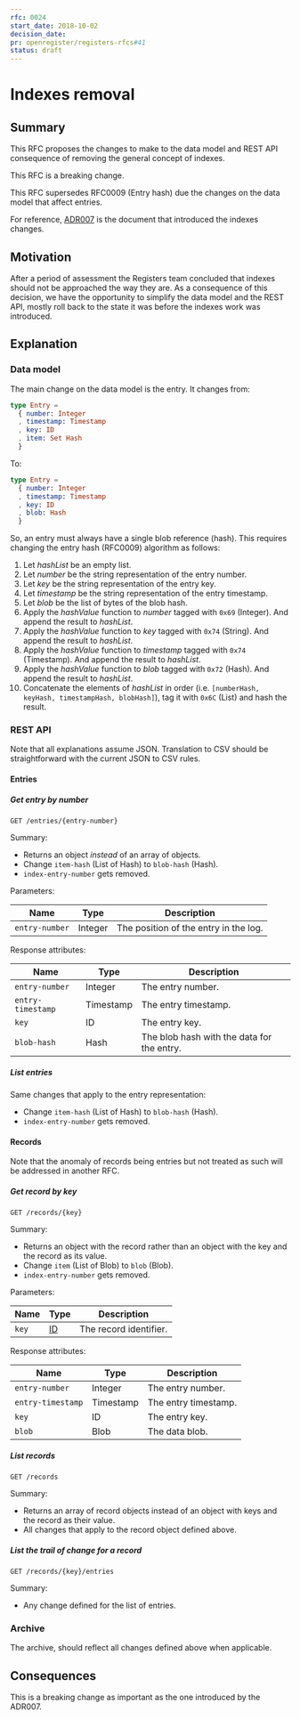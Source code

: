 ```yaml
---
rfc: 0024
start_date: 2018-10-02
decision_date:
pr: openregister/registers-rfcs#41
status: draft
---
```


# Indexes removal

## Summary

This RFC proposes the changes to make to the data model and REST API
consequence of removing the general concept of indexes.

This RFC is a breaking change.

This RFC supersedes RFC0009 (Entry hash) due the changes on the data model
that affect entries.

For reference,
[ADR007](https://github.com/openregister/openregister-java/blob/master/doc/arch/adr-007-read-api-changes.md)
is the document that introduced the indexes changes.

## Motivation

After a period of assessment the Registers team concluded that indexes should
not be approached the way they are. As a consequence of this decision, we have
the opportunity to simplify the data model and the REST API, mostly roll back
to the state it was before the indexes work was introduced.

## Explanation

### Data model

The main change on the data model is the entry. It changes from:

```elm
type Entry =
  { number: Integer
  , timestamp: Timestamp
  , key: ID
  , item: Set Hash
  }
```

To:

```elm
type Entry =
  { number: Integer
  , timestamp: Timestamp
  , key: ID
  , blob: Hash
  }
```

So, an entry must always have a single blob reference (hash). This requires
changing the entry hash (RFC0009) algorithm as follows:

1. Let _hashList_ be an empty list.
2. Let _number_ be the string representation of the entry number.
3. Let _key_ be the string representation of the entry key.
4. Let _timestamp_ be the string representation of the entry timestamp.
5. Let _blob_ be the list of bytes of the blob hash.
6. Apply the _hashValue_ function to _number_ tagged with `0x69` (Integer). And
   append the result to _hashList_.
7. Apply the _hashValue_ function to _key_ tagged with `0x74` (String). And
   append the result to _hashList_.
8. Apply the _hashValue_ function to _timestamp_ tagged with `0x74` (Timestamp). And
   append the result to _hashList_.
8. Apply the _hashValue_ function to _blob_ tagged with `0x72` (Hash). And
   append the result to _hashList_.
13. Concatenate the elements of _hashList_ in order (i.e. `[numberHash,
    keyHash, timestampHash, blobHash]`), tag it with `0x6C` (List) and hash the
    result.


### REST API

Note that all explanations assume JSON. Translation to CSV should be
straightforward with the current JSON to CSV rules.

#### Entries

##### Get entry by number

```
GET /entries/{entry-number}
```

Summary:

* Returns an object _instead_ of an array of objects.
* Change `item-hash` (List of Hash) to `blob-hash` (Hash).
* `index-entry-number` gets removed.

Parameters:

|Name|Type|Description|
|-|-|-|
|`entry-number`| Integer|The position of the entry in the log.|

Response attributes:

|Name|Type|Description|
|-|-|-|
|`entry-number`|Integer|The entry number.|
|`entry-timestamp`| Timestamp|The entry timestamp.|
|`key`| ID|The entry key.|
|`blob-hash`| Hash|The blob hash with the data for the entry.|

##### List entries

Same changes that apply to the entry representation:

* Change `item-hash` (List of Hash) to `blob-hash` (Hash).
* `index-entry-number` gets removed.


#### Records

Note that the anomaly of records being entries but not treated as such will be
addressed in another RFC.

##### Get record by key

```
GET /records/{key}
```

Summary:

* Returns an object with the record rather than an object with
  the key and the record as its value.
* Change `item` (List of Blob) to `blob` (Blob).
* `index-entry-number` gets removed.

Parameters:

|Name|Type|Description|
|-|-|-|
|`key`| [ID](/glossary/key#id-type)|The record identifier.|

Response attributes:

|Name|Type|Description|
|-|-|-|
|`entry-number`|Integer|The entry number.|
|`entry-timestamp`| Timestamp|The entry timestamp.|
|`key`| ID|The entry key.|
|`blob`| Blob|The data blob.|

##### List records

```
GET /records
```

Summary:

* Returns an array of record objects instead of an object with keys and
  the record as their value.
* All changes that apply to the record object defined above.

##### List the trail of change for a record

```
GET /records/{key}/entries
```

Summary:

* Any change defined for the list of entries.

### Archive

The archive, should reflect all changes defined above when applicable.

## Consequences

This is a breaking change as important as the one introduced by the ADR007.
